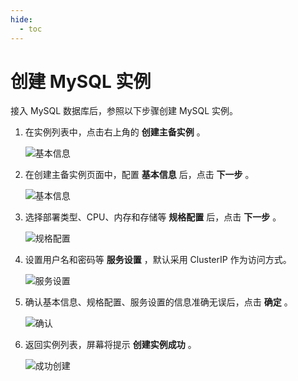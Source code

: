 ```yaml
---
hide:
  - toc
---
```


# 创建 MySQL 实例

接入 MySQL 数据库后，参照以下步骤创建 MySQL 实例。

1. 在实例列表中，点击右上角的 __创建主备实例__ 。

    ![基本信息](https://docs.daocloud.io/daocloud-docs-images/docs/middleware/mysql/images/create00.png)

2. 在创建主备实例页面中，配置 __基本信息__ 后，点击 __下一步__ 。

    ![基本信息](https://docs.daocloud.io/daocloud-docs-images/docs/middleware/mysql/images/create01.png)

3. 选择部署类型、CPU、内存和存储等 __规格配置__ 后，点击 __下一步__ 。

    ![规格配置](https://docs.daocloud.io/daocloud-docs-images/docs/middleware/mysql/images/create02.png)

4. 设置用户名和密码等 __服务设置__ ，默认采用 ClusterIP 作为访问方式。

    ![服务设置](https://docs.daocloud.io/daocloud-docs-images/docs/middleware/mysql/images/create03.png)

5. 确认基本信息、规格配置、服务设置的信息准确无误后，点击 __确定__ 。

    ![确认](https://docs.daocloud.io/daocloud-docs-images/docs/middleware/mysql/images/create04.png)

6. 返回实例列表，屏幕将提示 __创建实例成功__ 。

    ![成功创建](https://docs.daocloud.io/daocloud-docs-images/docs/middleware/mysql/images/create05.png)

